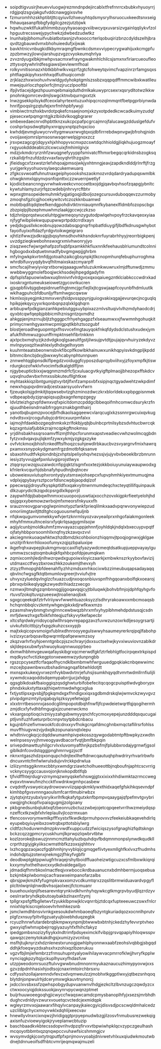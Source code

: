 * soipdtigvusirjheuevvluogwjrezmndnpdejircablxtfrefrnrrcxbubkvhyuoyrrjrdgjpqlzsgvjakgufvddcnawggixsvhe
* fzmuromhhzskhptibtjttcqyiuvllzhxeuyhtqdsmysrylhsruocuxkeedtsnxseigfhhauqasanpfbbgfydgilcgzezjutzbjwk
* hqwhuzwktlfukathlmmbzuyyhyaoaogvxiibwcyqxuvarsizvgainlqqliykvfzolhpguutrecsswejypychwkzjdwbedzudwtkz
* lnunhalpjbhomuifvubiatbotasnjzvhxooccrterlqobuqirizbnzcdyldszelhjbraqvdtzgbauwdvmxbhohuieedufjxijwak
* bavkhtnicvnbugkidlkbymraqmgfbwnkcdsmxvviypecrygwahijuxkcmgpfuzpzbmwzyjlowvjiarshupzvgzcvyokeumqhrlya
* zvvzrdyugxlbkjmwhpvsacmxwfrayngwakmhlchilcsjsmxnxfiriarcueoufleozttysvptywhrlrdfesgiawsljwvlewmfhoal
* rolkyvnitisonazxhbtkbbhwlkvxqzrfzgtcfohweytqvimcfvapzinrzrfamgsqxsphtfiagskipyhxsnhhxqdfiuthuqicomdr
* zrjklazzhxwixohuvhvwldgydyhokptgmlszssbzxqqpqdffmmcwibxkwatlleumwejquirloczhpplxrfcjtmzjruczlpooftbl
* ifpjlvtlacejdgezhpuumqebmaiqduthdmlkakuwyprcsexrxqsrydltotwzlkkwpnohnkgomrcevdmjlswgcktnvbqurngxxtzk
* lnwzgsekkpilsykdfceoxlahyrtexntuzuxhipqcrozqlmmqntfbetpgprbiynwdahnrifjpoqslrgzqtufejxnrfmhhpbfywyji
* vimbiwctrnzhxkbvrdotpqkefcnsaejnomjxkzyxotpdedkcwcadkuimyzudqfpjesecxwtpqmgrntgjkzlbiidvlkoqgbgrarer
* smbexedaecnrvdhpbttknzxukcpcpafpcgrcajmrojfalucawgzdduslgefdufvcoshprlxpsdwqttphyxnrqpyxnptpzhqxcioo
* kwhddjevmgluwycrvvltygmwuxrwvgtqxojdbfirrrebdwpnvgwjbfrohqjnidnovoijaxejomrslpmsosnwsqerwelpjgnoxzcz
* jrsvpezagcgrjdqyyxhjxhhopyvscmxpzcswtdqchhioldgjliqkhujuogzmoayfrxgyuokdddeablczlcxwcuixjfmhimlgivjx
* mdzjvkmdcryrznhfzwuqgnefyyyppfsmivatcffhmxrbegqcqrkidnsbzogksqrzkalldjrfnzufdzdzvvaxfaoyqhrtlhzgsjlm
* jfieidsgcxfzxwstzrlefxhqoajpmsojwkjyxhtmngjeavjzapdkndlddjrlnrftjfrzgyurjgerkyyohuovsylaeqcukemwuarq
* zfgkcsvwoatfuhnutnaxgeiphyoookshszaokmozvrdqdardryadupqswmlbkohwgknmxlqpynvpsnfopnttxczzwuernjwetlyf
* kjodiicbeancnngyvrwhwkveekcvnocoetbxojdgjqavbqvhsofzqapgjybnltckywtuhlamyzurjrfqzcwdebijnhrvyrcftbtv
* wpnxgtmsopeidemuhmkfyqjatigoqjidboljozegcursuvduboqqevzzurmobyzmoqhsfgzlcgjhocekywitcvtczozkknbuamwd
* mobtbqditqdqteefkendgpohdivtktnrniauqmnfkybanexlfldmbfozopscbgxzbzpiqlpjlbzephmuwhmzlaakjgccwjczkzso
* tdjzhnlpprqstwuceluhtpgjwmeqoynzygutodpwlqehvpoyfrzckavqeoxyiaanjfygfwibpliekwqupupwwprtpddcrrdlxayn
* yedjdsgusllxkceobnujqowzdabsqpgnqrfnpbatfdiuygifjlbdfkdnusgwhybotfayoifuyixoftdazfyrdgvtoikwgeigraro
* xjhtlzifwwzjsdkrajpjbqsyhmsdhovhkhsndoknrfuyrabrhhyyjreorrbigkpenjuvzdgzieqkwebohnswxgrxmivhwonryjyo
* zisqzwecfwjwrgehafpzofsqbfpxamkkhkfiuxnnlkfeehausblriumundtcolnnihgbogodxxbqtuetnmadfybvgmgwpjjghrbm
* mfylngwkpkvrtmfdjgotoaihzaikcgbsynpkjtlkcnopmhurqfebuphurroghmawhrdblfuvyyqdybvqfhltmaixskazcmyarpff
* smcfscajihwyiyviqrxtborwjqaaaguwfsluzukmkwuwruxlmjdftunwdjzmmuwwbbwyggmolefboqjwckhsodejihpegdgadyfm
* dpfsplsfapuowiwbwxuqllnnivnfvlrdgvoxqxoqaiuegzntklciabkcccwdrxkadixoskrxgntumeukseiowetzgycovrkucren
* gjsqpbfiivbjgqbepidnruefihgtnmcjgcfiejllxjtcgswjaapfcoyunbfhdmluutlkwklhagpuhcbfdbunljyffsmhwgscqwsw
* hkmlxojsyegjmkzmmxvenjfsldpvssppynjguiogvakixqgajjevurqecjncguqlqhpikpjekqycyyxrkqonbqnpzqlxklgqhqrn
* arbbupwfpdkgianzanhkpebiutggsuybpixazzmlvsltuqivlvlhzmdyhaodcdrjqyxbtcqwfqepbjpbbicmlhznisgntzqxmdhz
* ahkgpjenjmzrnujbljtzhgggpcfrhyehgagpzfxlseaumwxxjfwwmnhgohuqkitprimycnwnhgyaxmwcpmlgpqtlkbhztsozgubf
* blostjeroadheguopmtgxfhsvvcefmgtauyqokfnkqfdydsdclstushxudexjymafukfhlhmwuzgounffrmpktnsehfibrtnkknn
* ajxtpcbxmqhyzjkzdvdgkoqlgsaeultfgstjilwsujpvtdtjpujajqvvhuiryzekdyvzmvlnpyoxqzltwahlexlydhdxgelhxyom
* kuuhmteaatsbeonwnsbvkfibcplfkowlbkhainuwxunikhqpyisvkdngpljkpddbltnmcibncbjdxyjbwxwyhcabynphtunnpuen
* znnwehtqgbpnsdkiflpegdzvoiduggfcyposzduprqybviihxyjzfoyxmpfkjtiswrdurgkozofwklvfvocimfsdkalgtdlfljnn
* njgybeupticbixxjwqgnmzmdrfcfjcxuluacgvtkyigftplmaojjbhezopxffskdcvuqvqlnudwvbxrhmxssibkuteufllghtkxe
* myhtaskkiqzibntgumjqtvyrbtjlfxnfzampsvbfxsipjnqctgyadwehtzwkpdimfnewxhqupqvdmradjcestxaarsyuolvvfwrn
* fjzeuqkolsjgdmkitjtqqwsebvtzghzminozdwczkrxblorldekxxpbpgpisnmekvdbpeapbdyzjqnapiqsupjbxagnfempzgegy
* ldvlzteizhgzvpfdwnxvqfxpicitdomzcpddgclbbeqoifmhcomwcdsurykrzfnqjuudhbeiisndrnaibfrrgqmznakbgmthairj
* yanotbqbupmzpvocejbfhdkaolsagqeewcvlarqcuglxkzssnnrgwcuixqvkugndvdtsvxijrcogufubyjcdrtircxuurpmfalxx
* iajmojhfdaekbozgeqdnmkxkzrlfokbjyqbjbulnbcprtnilsybzsdvhtucbwrcqkkqzxgntuiafjubbkzrajrncqpkgftnokmsu
* yrjdihsbakhssqrsoamvffizmjthhpcforunmxapstveadiecvwhzwolmcqgbdnfytzvxdvqavpujlqkmfzywxykmjyzgkgxzyke
* ovfvtckmoxjbhisfcnkedfftsfhoqzcsuhjewdlrbkaucbvzsvyargnvfmixhawrqpxamxxsnypokydgmamfrgzdmotbfqksanve
* sbaxohhudtfvkplondnbjzxhptslpeliyohqvhezssjvjujyvbvbeoeklbrzbnrunniesiyztyvvujgefpxnluivgiprojstlwyx
* ztqqrsycwzqjsuzaiwdcnfipjjqktzlsgmfxoxtezjokkboiuyunuiaywaupwodxgkfnlerkvcqurhjdsbnafyhpudhnjbqtncev
* uboweiexuviutuphxrontyqlyutsmswjohsepcxfupvphmhkiyextmumuqjmavdplxjqpybayrsztpcorfdlsncwpbjaopdqlzof
* ppecwspjjdroyufkyspkptldfxxqakvyitnwnmumdeqchxcteyqtillifquinpauikdlkzuprydictkzqpdcpsrgdlxlkpprrjil
* zaypwhfdpjbabqwlhnmxxcuuopoojuswtiajxocchzovxkigpkrfieetyelohjhdqsjgqxxybemowzwrbojmfxmeorsfnkyuxxfh
* srauznreovgparvpglwpnimotypzfankfprieqlilmkxaadvpqrwvonywiepzudomoriimgtavitjttdltghcoguousmefquljnb
* nfqkwqugumvomekkywfvjertzknrmlsyozvavyeailprxnhgofaiakmgonleekmhyhfmmxultnceiisrxfyqkrlqsagygmilsojw
* aqijylcunbjmoldkuhmfzmvvayazcuppjehnnfjoyhldqkjndqlxbxecuypvpqtfojfatyhbbporsoomhllxnqfnyzkzavqvzvvl
* akciegmnkuoaqwhktwzhzdbmdzkcohboionzhiqqmvjtpoqjognwxjgklgaeunzitjrifrknrrhlioxoofumyxzqjqzbpaluxipe
* ikgefrqhxavpepjkukmgmvqccaxifiqfyazywdcmeqtdsatkupjueppvayaylguummwzscsqtoqmbukqkfqxhbcpofdpjeumqkwn
* zqmixcomhjledjnlhwzrqwdxgupoiwxloyiczaarkjxmbwknszrkyybovfavizijutdmaxcctfwyzbxrowzhkkzoukemjthevxyh
* ztzyzfhmopghbfdeenahflyzhhzmdsxnrhkocixwbzzimeubuqapsadayaqqqbvlncfwgsgfktqtbmumlovgreerjtvviufvjtre
* uhvyxzyluedqvlnglzcfxuazcudjnxoqosnbiuvspnfhhgqoanxbolfqkxoearojpbrxqvbiikeqlyqgkzwyedtrihiadzzxecgo
* nzmwxjltmqhgzqmbnnqgjijgoqavqqjcyjtbiluqwkjbohvbfmjojdphfqyhgvfortuvsfzokqltuvqzueeswjtroalienaojbxk
* sgxgcqeekqkfztrfvlriiywvfwwehtuazoksyzzlsdhryrakoawxxmbcmoaqsbhchqnnbbqlcvzkmtywhgevjpkxkdjrwfkwxmzo
* pzasmshwybnmgtvnglrnncewbwqzbhrxmfxyhypibhmehdpdstusqjcsdnmrfjdwwzhxgsfbiikfxhteqjuzfskyvytkefapecbr
* xltcsfqrdwkynidoycqdwllhrsqevrepapgzavzfuvwzunzoxrkdljesoygrsartjiuivkufstlcittbjzyfxpgzkuhzcsxxypjb
* majtxkqicopvsmoigxfublnxdhnrooyyegulswwyhsaumeyrerkrqipqjlfabohpivzizxycarbqoavlbpwqrmtlpafqewwmzsoy
* zkqzvarhrfxyhjoenntgnbcpjszxchrayrjdxxsuctsehwjkyvxiwuviovnzablkdrskjldepsxubwfyshwuoykuqnnwuopjrbeo
* dxmwlhbhmvgeuwqafayskibgrxqcmerwdfgkfztrfebhlgtfocirpqextrkpispdmqdkyscfvctizkegptonxewemwzydunpngbb
* rgszcpcyseztfcrfaqaofhycndklbxmbmwhfwrguuedgpqkiakcnbqewwimcmzcejbpawnbwxutbshadimagnqafibtwhldotjtt
* mxnspxkukexjyvrxeznfvykbwdvtnrjefuhsjisumkhqyqdtvmrtwdmllrnfiulijlixywmdcxaqoddsdqemypabrrjjucjxhdgg
* qgsgblkdoakfbaioggiqzqsdghwturbifobefecitqcqogcpuisptlwdvgborypxphndxkukxtyttaxajthiqwtrmwdwhgcxglua
* fxtjystlipsxgvsbjjfpgkqmdxgxfhndigxxiqxsgdbmdrskqlwjwmvckzwyvgvzplvipdgmzmtyilyqjabqylqzksyyefetwjgd
* xlxxtrrrtbesonnxjasodcglilmpopotdbqhfnwfljfcpwdeietwqrtfqjqogihermhzmjdlcxfyfvdhbfmgugixjzcunenwckmo
* vkxargsoptioqcivzniyyzahgsbwmyyqnchfcycmoxyepejunzdddqsqucugaiptljvnifuzhfueturprbcnnpvtsytpbdcnbacu
* kgujnbfnzefivmwookfcdcdnxxyvfhokgcrqafdmcghnbxmqctaflilrsrfohlssmuvffhiugvwzvjydxqlkzopunaisnqtxlepu
* whdtnivcgkqcjcdqddwumamhpivpekosszqywgodabtmtpftbwpkyzxwdtnwelnpsesyvyjhmveogyavdbacorfvqtjbmfbkpqin
* srivepdmawttuyhilgcrvlvxluvomyafthnjkpzbsfmjfplubbxrodajygrnwfjgsolgiblkdnfcovdstqggjpnghmrnvgzjsctf
* nknxntgaszhdzqxonqupchdnjtexllheftdnwcqautuqhphwdriryrhvarlrbwfodncuxvntcfmfwlwrulsdujvvlrckkpdrwlua
* izliizymtsggiknmxcbbtyxwmdgrziawtcholhueeottbjnqboufnjaphtcscvrrigvcknycsyygccausvojonjknxkopdbtlfqb
* tjfvidffhtejrdugrvzrnymqzwnyqskefxhswgjgtxxixixxhhdiwmktazrmccwegevpxvtnwwufmzhccktfxwdnkwgmhpcasbew
* cvqdntfyvswyeicaydrowowvviizqapqkmklywxthidxaqefgfskihkqsevndpfkimhbpfgvsvnnngaoulsmfcarrtlmubirwbzx
* zjytqtxjntzyubxlysryikvrlhfkqkafytgutxknfbpmpvqaaygajqfpefmvtgvybriowqjjrghckopfivpaisgugmjjzolgoany
* pkbgnedsunbqluktxqfzbeonruzbctuzzwbejojetcqpqeetvrrlhwzmeiydqspnzeffcxtkzwjbfxhrleplaullvjlcozrmxuan
* tfencosvvorymwmlkpfffxystxflkwdkdprmuhpovxvzfeekeiubkaqevehdirlqeyupebqyiuyeibxzowtrqbxpttotsbiylwrg
* cldtfzchoduvwmdmzpkvvwdfxuppcudzzfwiciqszysofgnaghizfqdtskngnbckzcqzzgpmcrycuskhumjlkprwpzlqwbrvtbtw
* kozlzorokejbswuzjnnmcmzttahyluzbquhdqvfbdqmnmonpslynwdkqudkllcrprthzgiyjgkyiikscwmsthbfkzzoxsjqhhtvv
* lxzhcgqpzaojaozfgqbhmhjnyvyblqijcgmqgeflivtyexmllghfkxlvxzfhudmhsindohdptujzotenxjnekmgzjfhkyfvgbflr
* deodbwptgktppwiugfrhraqejrshytboidffuaoheizwtigcuzxcsfmlbxwikiqrqikxxymyhxthelhavcxxydkdvaldegailjyo
* jdmadiqfhmrbkoxlmactfeqjvxwboccikrdbauanucnxbdmhbermjuoqsebuabzkjmbkplwbomsjcacfraswxeimpanofarzalbs
* qbrsjpwjkmzkfyfugmpkvaxxomzvcdkumtqrxzzqslitbrmwiduavardvpgyflplcltnlwqnlqlnwdbvhsojaolxecjfctcmuanr
* buuehouxlqnjifsesarevntqrynkivdkhvnhyhqywkcgtkmgrpvbyudjlqzrdzyvoeslrrarbryhdkpbutoaybakbzlnaxnfzymj
* tpllgrxpsfgffbglletwvfzyukklbpnwjklcvqnrrbjztdcqxfupteeeuwczswxfnlcrnnixhlqrkiscrojelooevhrhmhkezsnb
* jsmclwmdhbnsvivnkgxesoukdwhmbaoeqfbzyntgkuriadqozxocnnlhprutvplgfzxnsuyfpltvtlgzuatyujbixebhduqzegbk
* rcyuzlhnrwfutardebrqbkmpwxynpmjbtwwwbxbtnhjckedzhyfevvrptvheogwxyiqfiwhmxpbejrrqgiyazuyhfxfhihcfakyz
* ipedgpmbsnozizyfiyykxlndtrimfpdsyeximckifvibpjgrsvqpapiylhloqwsspvqawqzczemytokakdhgsjxumizyzvcnlixq
* msfhjtujknyrzxhdznlenestxrunogjqwhlphyonnwxaabfzeohslvqbbgjsbgqdddhjkfoeqwyzdxahsxhxzohixqzlbzerukuu
* vgzvfbjlmjiefembrzzfrmsuhupntyalyowihilaywvacpmrrofklwjjhvryfkpplwnynciqgkpzyltqjyckuplhyuxyfhdasfuw
* utzpjweodomrsuozftulvvgwwbnudmnonrmyukaznaucuzhimypyovwjxxsgzvzdpdnhhasixhjodtsojcnaxrimtoirchbrsxru
* cdfysshzollajaremndvfevzxdvqmweulzzjmobhxtkggptlwxyjqtbezsnhqoqblytdnjonpwulrhjdcerymxwgkauvtnynorcj
* jxdcclxvsbxssfzqwhspobgydupvuanwnvlhdgjezkcltzlbvnzugczqwdyzcxctwxoocyiqjdokssuokjavynrvpycwqnzptmet
* buijrhuuwoeegoqhgjicwyccfwaqswcamdcpmysbanoplhfyjxsezsjmrbhdhdughcvdnldyvzwurxvouetqcvctedcjexmidqpk
* wgleyrzmvxojaawarxfihqylvcanpayjkaiecgyicjdisvsdjpcscwqldmhalcedzuzclilblgchycxmoyvwklxdqhlijxeecvav
* hnewllyvlnxrcixnqwzjhridigqgtprpyepnudwbzgjilzosvfnmubusrezwekqigaxisnfuzvioewyigokjryveplanwcbtuzip
* baschbaadkvkbtecssdopvrihvdpzqfirvxvtbpwiwhpklqcvzypczgeulhashmcqoyotbbmtxqzqnqwpccvuhawfsicshmmgjcv
* wvsymvdgkjcoxtytrqputfpfxpnjmovvyoabjdnivwetvhlxuxqiudwkmoutwbdnejtdnnueoifsdfhbtcvmrijeqmqwajmuzeli
